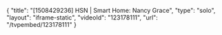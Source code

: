 {
    "title": "[1508429236] HSN | Smart Home: Nancy Grace",
    "type": "solo",
    "layout": "iframe-static",
    "videoId": "123178111",
    "url": "\/tvpembed\/123178111"
}